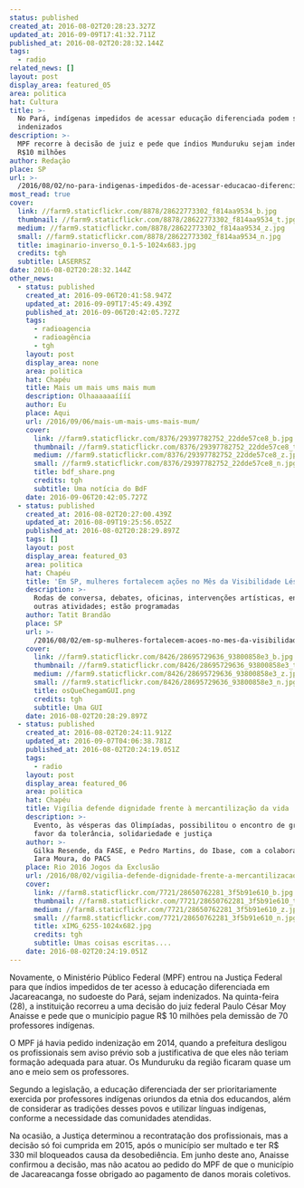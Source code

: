 ```yaml
---
status: published
created_at: 2016-08-02T20:28:23.327Z
updated_at: 2016-09-09T17:41:32.711Z
published_at: 2016-08-02T20:28:32.144Z
tags:
  - radio
related_news: []
layout: post
display_area: featured_05
area: politica
hat: Cultura
title: >-
  No Pará, indígenas impedidos de acessar educação diferenciada podem ser
  indenizados
description: >-
  MPF recorre à decisão de juiz e pede que índios Munduruku sejam indenizados em
  R$10 milhões
author: Redação
place: SP
url: >-
  /2016/08/02/no-para-indigenas-impedidos-de-acessar-educacao-diferenciada-podem-ser-indenizados/
most_read: true
cover:
  link: //farm9.staticflickr.com/8878/28622773302_f814aa9534_b.jpg
  thumbnail: //farm9.staticflickr.com/8878/28622773302_f814aa9534_t.jpg
  medium: //farm9.staticflickr.com/8878/28622773302_f814aa9534_z.jpg
  small: //farm9.staticflickr.com/8878/28622773302_f814aa9534_n.jpg
  title: imaginario-inverso_0.1-5-1024x683.jpg
  credits: tgh
  subtitle: LASERRSZ
date: 2016-08-02T20:28:32.144Z
other_news:
  - status: published
    created_at: 2016-09-06T20:41:58.947Z
    updated_at: 2016-09-09T17:45:49.439Z
    published_at: 2016-09-06T20:42:05.727Z
    tags:
      - radioagencia
      - radioagência
      - tgh
    layout: post
    display_area: none
    area: politica
    hat: Chapéu
    title: Mais um mais ums mais mum
    description: Olhaaaaaaíííí
    author: Eu
    place: Aqui
    url: /2016/09/06/mais-um-mais-ums-mais-mum/
    cover:
      link: //farm9.staticflickr.com/8376/29397782752_22dde57ce8_b.jpg
      thumbnail: //farm9.staticflickr.com/8376/29397782752_22dde57ce8_t.jpg
      medium: //farm9.staticflickr.com/8376/29397782752_22dde57ce8_z.jpg
      small: //farm9.staticflickr.com/8376/29397782752_22dde57ce8_n.jpg
      title: bdf_share.png
      credits: tgh
      subtitle: Uma notícia do BdF
    date: 2016-09-06T20:42:05.727Z
  - status: published
    created_at: 2016-08-02T20:27:00.439Z
    updated_at: 2016-08-09T19:25:56.052Z
    published_at: 2016-08-02T20:28:29.897Z
    tags: []
    layout: post
    display_area: featured_03
    area: politica
    hat: Chapéu
    title: 'Em SP, mulheres fortalecem ações no Mês da Visibilidade Lésbica'
    description: >-
      Rodas de conversa, debates, oficinas, intervenções artísticas, entre
      outras atividades; estão programadas
    author: Tatit Brandão
    place: SP
    url: >-
      /2016/08/02/em-sp-mulheres-fortalecem-acoes-no-mes-da-visibilidade-lesbica/
    cover:
      link: //farm9.staticflickr.com/8426/28695729636_93800858e3_b.jpg
      thumbnail: //farm9.staticflickr.com/8426/28695729636_93800858e3_t.jpg
      medium: //farm9.staticflickr.com/8426/28695729636_93800858e3_z.jpg
      small: //farm9.staticflickr.com/8426/28695729636_93800858e3_n.jpg
      title: osQueChegamGUI.png
      credits: tgh
      subtitle: Uma GUI
    date: 2016-08-02T20:28:29.897Z
  - status: published
    created_at: 2016-08-02T20:24:11.912Z
    updated_at: 2016-09-07T04:06:38.781Z
    published_at: 2016-08-02T20:24:19.051Z
    tags:
      - radio
    layout: post
    display_area: featured_06
    area: politica
    hat: Chapéu
    title: Vigília defende dignidade frente à mercantilização da vida
    description: >-
      Evento, às vésperas das Olimpíadas, possibilitou o encontro de grupos em
      favor da tolerância, solidariedade e justiça
    author: >-
      Gilka Resende, da FASE, e Pedro Martins, do Ibase, com a colaboração de
      Iara Moura, do PACS
    place: Rio 2016 Jogos da Exclusão
    url: /2016/08/02/vigilia-defende-dignidade-frente-a-mercantilizacao-da-vida/
    cover:
      link: //farm8.staticflickr.com/7721/28650762281_3f5b91e610_b.jpg
      thumbnail: //farm8.staticflickr.com/7721/28650762281_3f5b91e610_t.jpg
      medium: //farm8.staticflickr.com/7721/28650762281_3f5b91e610_z.jpg
      small: //farm8.staticflickr.com/7721/28650762281_3f5b91e610_n.jpg
      title: xIMG_6255-1024x682.jpg
      credits: tgh
      subtitle: Umas coisas escritas....
    date: 2016-08-02T20:24:19.051Z
---
```

<p>Novamente, o Minist&eacute;rio P&uacute;blico Federal (MPF) entrou na Justi&ccedil;a Federal para que &iacute;ndios impedidos de ter acesso &agrave; educa&ccedil;&atilde;o diferenciada em Jacareacanga, no sudoeste do Par&aacute;, sejam indenizados. Na quinta-feira (28), a institui&ccedil;&atilde;o&nbsp;recorreu a uma decis&atilde;o do juiz federal Paulo C&eacute;sar Moy Anaisse e pede que o munic&iacute;pio pague R$ 10 milh&otilde;es pela demiss&atilde;o de 70 professores ind&iacute;genas.</p>

<p>O MPF j&aacute; havia pedido indeniza&ccedil;&atilde;o em 2014, quando a prefeitura desligou os profissionais sem aviso pr&eacute;vio sob a justificativa de que eles n&atilde;o teriam forma&ccedil;&atilde;o adequada para atuar.&nbsp;Os Munduruku da regi&atilde;o&nbsp;ficaram quase um ano e meio sem os professores.</p>

<p>Segundo a legisla&ccedil;&atilde;o, a educa&ccedil;&atilde;o diferenciada der ser prioritariamente exercida por professores ind&iacute;genas oriundos da etnia dos educandos, al&eacute;m de considerar as tradi&ccedil;&otilde;es desses povos e utilizar l&iacute;nguas ind&iacute;genas, conforme a necessidade das comunidades atendidas.</p>

<p>Na ocasi&atilde;o, a Justi&ccedil;a determinou a recontrata&ccedil;&atilde;o dos profissionais, mas a decis&atilde;o s&oacute; foi cumprida em 2015, ap&oacute;s o munic&iacute;pio ser multado e ter R$ 330 mil bloqueados causa da desobedi&ecirc;ncia. Em junho deste ano, Anaisse confirmou a decis&atilde;o, mas n&atilde;o acatou ao pedido do MPF de que o munic&iacute;pio de Jacareacanga fosse obrigado ao pagamento de danos morais coletivos.</p>

